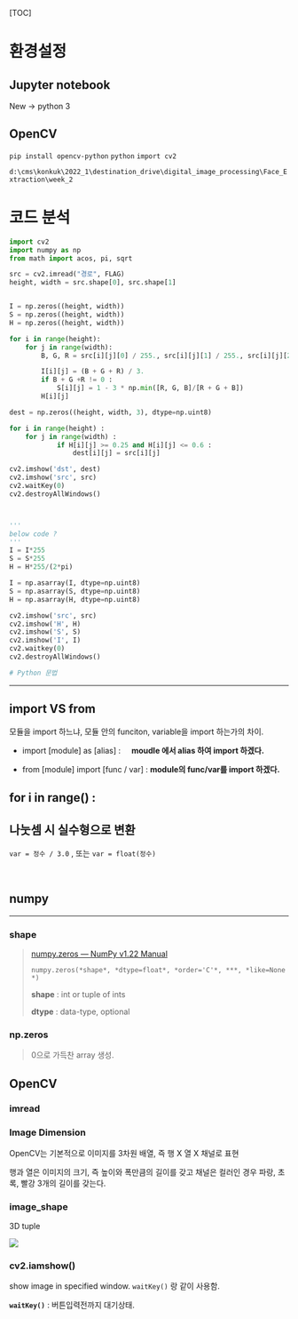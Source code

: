 [TOC]

# 환경설정

## Jupyter notebook

New -> python 3

## OpenCV

`pip install opencv-python`
`python`
`import cv2`

 `d:\cms\konkuk\2022_1\destination_drive\digital_image_processing\Face_Extraction\week_2`

# 코드 분석

```python
import cv2
import numpy as np
from math import acos, pi, sqrt
```

```python
src = cv2.imread("경로", FLAG)
height, width = src.shape[0], src.shape[1]


I = np.zeros((height, width))
S = np.zeros((height, width))
H = np.zeros((height, width))

for i in range(height):
    for j in range(width):
        B, G, R = src[i][j][0] / 255., src[i][j][1] / 255., src[i][j][2] / 255.

        I[i][j] = (B + G + R) / 3.
        if B + G +R != 0 :
            S[i][j] = 1 - 3 * np.min([R, G, B]/[R + G + B])
        H[i][j]

dest = np.zeros((height, width, 3), dtype=np.uint8)

for i in range(height) :
    for j in range(width) : 
            if H[i][j] >= 0.25 and H[i][j] <= 0.6 :
                dest[i][j] = src[i][j]

cv2.imshow('dst', dest)
cv2.imshow('src', src)
cv2.waitKey(0)
cv2.destroyAllWindows()



'''
below code ? 
'''
I = I*255
S = S*255
H = H*255/(2*pi)

I = np.asarray(I, dtype=np.uint8)
S = np.asarray(S, dtype=np.uint8)
H = np.asarray(H, dtype=np.uint8)

cv2.imshow('src', src)
cv2.imshow('H', H)
cv2.imshow('S', S)
cv2.imshow('I', I)
cv2.waitkey(0)
cv2.destroyAllWindows()

# Python 문법
```

---

## import VS from

모듈을 import 하느냐, 모듈 안의 funciton, variable을 import 하는가의 차이.

* import [module] as [alias] :     **moudle 에서 alias 하여 import 하겠다.**

* from [module] import [func / var] : **module의 func/var를 import 하겠다.**

## for i in range() :

## 나눗셈 시 실수형으로 변환

`var = 정수 / 3.0` , 또는 `var = float(정수)`

   

## numpy

---

### shape

> [numpy.zeros &#8212; NumPy v1.22 Manual](https://numpy.org/doc/stable/reference/generated/numpy.zeros.html?highlight=zeros#numpy.zeros)
> 
> `numpy.zeros(*shape*, *dtype=float*, *order='C'*, ***, *like=None*)`
> 
> **shape** : int or tuple of ints
> 
> **dtype** : data-type, optional

### np.zeros

> 0으로 가득찬 array 생성.

## OpenCV

### imread

### **Image Dimension**

OpenCV는 기본적으로 이미지를 3차원 배열, 즉 행 X 열 X 채널로 표현

행과 열은 이미지의 크기, 즉 높이와 폭만큼의 길이를 갖고 채널은 컬러인 경우 파랑, 초록, 빨강 3개의 길이를 갖는다.

### image_shape

3D tuple

 ![](https://mblogthumb-phinf.pstatic.net/MjAyMDAxMTRfNDUg/MDAxNTc4OTk1MDM0MTU1.h3C0KMd0NmV4LLwxQW3GdetczPwoBAJY8eYeQ6xWlPwg.9rCdr515CcNwqi6ujGHUl9rR5NfS1lEihr2pCPfZHwwg.PNG.bosongmoon/image.png?type=w800)

### cv2.iamshow()

show image in specified window. `waitKey()` 랑 같이 사용함.

**`waitKey()`** : 버튼입력전까지 대기상태.
